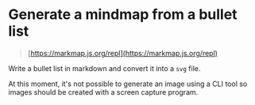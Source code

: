 # Generate a mindmap from a bullet list

> [https://markmap.js.org/repl](https://markmap.js.org/repl)

Write a bullet list in markdown and convert it into a `svg` file.

At this moment, it's not possible to generate an image using a CLI tool so images should be created with a screen capture program.
